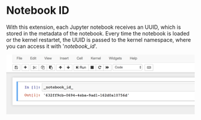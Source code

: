 # Notebook ID

With this extension, each Jupyter notebook receives an UUID, which is stored in the metadata of the notebook. Every time the notebook is loaded or the kernel restartet, the UUID is passed to the kernel namespace, where you can access it with '_notebook_id_'.

![](icon.png)
